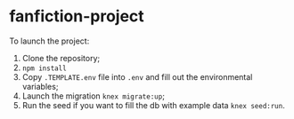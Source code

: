 # fanfiction-project
To launch the project:
1. Clone the repository;
2. ```npm install```
3. Copy ```.TEMPLATE.env``` file into ```.env``` and fill out the environmental variables;
4. Launch the migration ```knex migrate:up```;
5. Run the seed if you want to fill the db with example data ```knex seed:run```.
